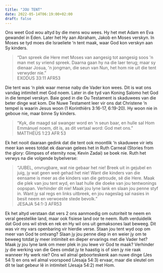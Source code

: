 ```yaml
---
title: "JOU TENT"
date: 2022-05-14T06:19:00+02:00
draft: false
---
```

<html>
 <head></head>
 <body>
  <p>Ons weet God wou altyd by die mens wou wees. Hy het met Adam en Eva gewandel in Eden. Later het Hy aan Abraham, Jakob en Moses verskyn. In Moses se tyd moes die Israeliete ‘n tent maak, waar God kon verskyn aan Sy kinders.</p>
  <blockquote>
   <p>“Dan spreek die Here met Moses van aangesig tot aangesig soos 'n man met sy vriend spreek. Daarna gaan hy na die laer terug; maar sy dienaar Josua, 'n jongman, die seun van Nun, het hom nie uit die tent verwyder nie.”<br>‭‭EXODUS‬ ‭33:11‬ ‭AFR53‬‬</p>
  </blockquote>
  <p>Die tent was ‘n plek waar mense naby die Vader kon wees. Dit is wat ons vandag intimiteit met God noem. Later in die tyd van Koning Salomo het God in die tempel verskyn. Baie goed in die Ou Testament is skaduwees van die beter dinge wat kom. Die Nuwe Testament leer vir ons dat Christene ‘n tempel is waarin Jesus woon (1 Korinthiërs 3:16-17, 6:19-20). Hy woon nie in geboue nie, maar binne Sy kinders.</p>
  <blockquote>
   <p>“Kyk, die maagd sal swanger word en 'n seun baar, en hulle sal Hom Emmánuel noem, dit is, as dit vertaal word: God met ons.”<br>‭‭MATTHÉÜS‬ ‭1:23‬ ‭AFR 53</p>
  </blockquote>
  <p>Ek het nooit daaraan gedink dat die tent ook moontlik ‘n skaduwee vir iets meer kan wees totdat ek daarvan gelees het in Ruth Carneal (Stories from the glory: Glimpses of eternity now, Kevin Zadai) se boek nie. Ruth het verwys na die volgende bybelverse:</p>
  <blockquote>
   <p>“JUBEL, onvrugbare, wat nie gebaar het nie! Breek uit in gejubel en juig, jy wat geen weë gehad het nie! Want die kinders van die eensame is meer as die kinders van die getroude, sê die Here. Maak die plek van jou tent wyd, en laat hulle die doeke van jou tentwonings oopspan. Verhinder dit nie! Maak jou lyne lank en slaan jou penne styf in. Want jy sal regs en links uitbreek, en jou nageslag sal nasies in besit neem en verwoeste stede bevolk.”<br>‭‭JESAJA‬ ‭54:1-3‬ ‭AFR53‬‬</p>
  </blockquote>
  <p>Ek het altyd verstaan dat vers 2 ons aanmoedig om outoriteit te neem en veral geestelike land, maar ook fisiese land oor te neem. Ruth verduidelik dat God ons wil strek en rek en Hy wil ons uit gemaksones laat beweeg. Dit was vir my vars openbaring vir hierdie verse. Staan jou tent wyd oop om meer van God te ontvang? Slaan jy jou penne diep in en weier jy om te beweeg totdat jy meer intimiteit en dieper ervarings met die Vader het? Maak jy jou lyne lank om meer plek in jou lewe vir God te maak? Verhinder jy die werking van die Gees omdat jy te haastig is of sien jy nie raak wanneer Hy werk nie? Ons wil almal geboorteskenk aan nuwe dinge (Jes 54:1) en ons wil almal voorspoed (Jesaja 54:3) ervaar, maar die sleutel om dit te laat gebeur lê in intimiteit (Jesaja 54:2) met Hom.<br>&nbsp;</p>
 </body>
</html>